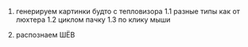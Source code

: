 1. генерируем картинки будто с тепловизора
1.1 разные типы как от люхтера
1.2 циклом пачку
1.3 по клику мыши

2. распознаем ШЁВ
